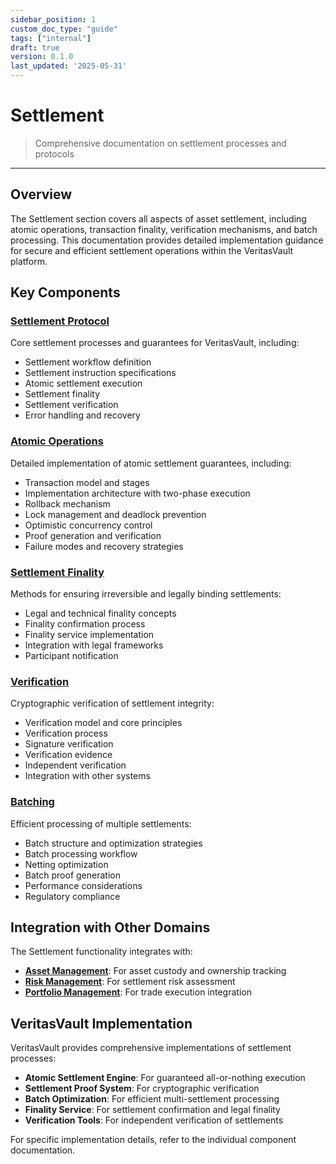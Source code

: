 ```yaml
---
sidebar_position: 1
custom_doc_type: "guide"
tags: ["internal"]
draft: true
version: 0.1.0
last_updated: '2025-05-31'
---
```


# Settlement

> Comprehensive documentation on settlement processes and protocols

---

## Overview

The Settlement section covers all aspects of asset settlement, including atomic operations, transaction finality, verification mechanisms, and batch processing. This documentation provides detailed implementation guidance for secure and efficient settlement operations within the VeritasVault platform.

## Key Components

### [Settlement Protocol](./settlement-protocol.md)

Core settlement processes and guarantees for VeritasVault, including:

* Settlement workflow definition
* Settlement instruction specifications
* Atomic settlement execution
* Settlement finality 
* Settlement verification
* Error handling and recovery

### [Atomic Operations](./settlement-atomic-operations.md)

Detailed implementation of atomic settlement guarantees, including:

* Transaction model and stages
* Implementation architecture with two-phase execution
* Rollback mechanism
* Lock management and deadlock prevention
* Optimistic concurrency control
* Proof generation and verification
* Failure modes and recovery strategies

### [Settlement Finality](./settlement-finality.md)

Methods for ensuring irreversible and legally binding settlements:

* Legal and technical finality concepts
* Finality confirmation process
* Finality service implementation
* Integration with legal frameworks
* Participant notification

### [Verification](./settlement-verification.md)

Cryptographic verification of settlement integrity:

* Verification model and core principles
* Verification process
* Signature verification
* Verification evidence
* Independent verification
* Integration with other systems

### [Batching](./settlement-batching.md)

Efficient processing of multiple settlements:

* Batch structure and optimization strategies
* Batch processing workflow
* Netting optimization
* Batch proof generation
* Performance considerations
* Regulatory compliance

## Integration with Other Domains

The Settlement functionality integrates with:

* **[Asset Management](../index.md)**: For asset custody and ownership tracking
* **[Risk Management](../portfolio-management/index.md)**: For settlement risk assessment
* **[Portfolio Management](../portfolio-management/index.md)**: For trade execution integration

## VeritasVault Implementation

VeritasVault provides comprehensive implementations of settlement processes:

* **Atomic Settlement Engine**: For guaranteed all-or-nothing execution
* **Settlement Proof System**: For cryptographic verification
* **Batch Optimization**: For efficient multi-settlement processing
* **Finality Service**: For settlement confirmation and legal finality
* **Verification Tools**: For independent verification of settlements

For specific implementation details, refer to the individual component documentation.